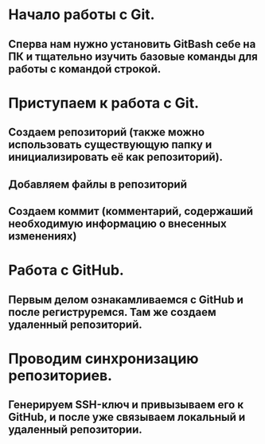 # Начало работы с Git.

## Сперва нам нужно установить GitBash себе на ПК и тщательно изучить базовые команды для работы с командой строкой.

# Приступаем к работа с Git.

## Создаем репозиторий (также можно использовать существующую папку и инициализировать её как репозиторий).

## Добавляем файлы в репозиторий

## Создаем коммит (комментарий, содержаший необходимую информацию о внесенных изменениях)

# Работа с GitHub.

## Первым делом ознакамливаемся с GitHub и после региструремся. Там же создаем удаленный репозиторий.

# Проводим синхронизацию репозиториев.

## Генерируем SSH-ключ и привызываем его к GitHub, и после уже связываем локальный и удаленный репозитории.


